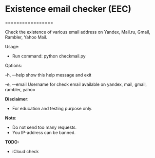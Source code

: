 # Existence email checker (EEC)
================= 

Check the existence of various email address on Yandex, Mail.ru, Gmail, Rambler, Yahoo Mail.

Usage:
- Run command: python checkmail.py

Options:
  
  -h, --help      show this help message and exit
  
  -e, --email    Username for check email available on yandex, mail, gmail, rambler, yahoo
  
**Disclaimer**:
- For education and testing purpose only.

**Note:**
+ Do not send too many requests.
+ You IP-address can be banned.

**TODO:**
- iCloud check
